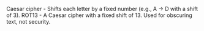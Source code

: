 Caesar cipher - Shifts each letter by a fixed number (e.g., A → D with a shift of 3).
ROT13 - A Caesar cipher with a fixed shift of 13. Used for obscuring text, not security.
